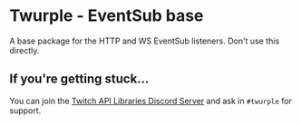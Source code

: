 # Twurple - EventSub base

A base package for the HTTP and WS EventSub listeners. Don't use this directly.

## If you're getting stuck...

You can join the [Twitch API Libraries Discord Server](https://discord.gg/b9ZqMfz) and ask in `#twurple` for support.
